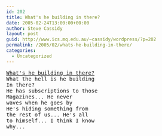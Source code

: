 ```yaml
---
id: 202
title: What's he building in there?
date: 2005-02-24T13:00:00+00:00
author: Steve Cassidy
layout: post
guid: http://www.ics.mq.edu.au/~cassidy/wordpress/?p=202
permalink: /2005/02/whats-he-building-in-there/
categories:
  - Uncategorized
---
```

<pre><a href="http://www.jadeddomain.com/images/idrewshack.html">What's he building in there?</a>
What the hell is he building
In there?
He has subscriptions to those
Magazines... He never
waves when he goes by
He's hiding something from
the rest of us... He's all
to himself... I think I know
why... </pre>
